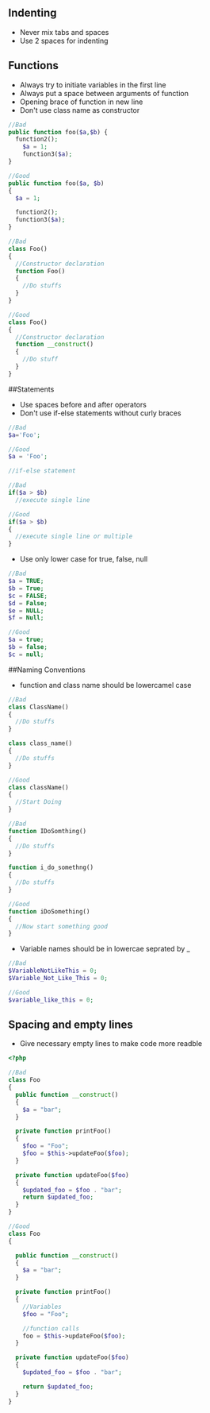 ## Indenting
* Never mix tabs and spaces
* Use 2 spaces for indenting

## Functions
* Always try to initiate variables in the first line
* Always put a space between arguments of function
* Opening brace of function in new line
* Don't use class name as constructor

```php
//Bad
public function foo($a,$b) {
  function2();
    $a = 1;
    function3($a);
}

//Good
public function foo($a, $b)
{
  $a = 1;

  function2();
  function3($a);
}

//Bad
class Foo()
{
  //Constructor declaration
  function Foo()
  {
    //Do stuffs
  }
}

//Good
class Foo()
{
  //Constructor declaration
  function __construct()
  {
    //Do stuff
  }
}
```
##Statements
* Use spaces before and after operators
* Don't use if-else statements without curly braces

```php
//Bad
$a='Foo';

//Good
$a = 'Foo';

//if-else statement

//Bad
if($a > $b)
  //execute single line

//Good
if($a > $b)
{
  //execute single line or multiple
}
```
* Use only lower case for true, false, null
```php
//Bad
$a = TRUE;
$b = True;
$c = FALSE;
$d = False;
$e = NULL;
$f = Null;

//Good
$a = true;
$b = false;
$c = null;
```

##Naming Conventions

* function and class name should be lowercamel case
```php
//Bad
class ClassName()
{
  //Do stuffs
}

class class_name()
{
  //Do stuffs
}

//Good
class className()
{
  //Start Doing
}

//Bad
function IDoSomthing()
{
  //Do stuffs
}

function i_do_somethng()
{
  //Do stuffs
}

//Good
function iDoSomething()
{
  //Now start something good
}
```

* Variable names should be in lowercae seprated by _
```php
//Bad
$VariableNotLikeThis = 0;
$Variable_Not_Like_This = 0;

//Good
$variable_like_this = 0;
```
## Spacing and empty lines

* Give necessary empty lines to make code more readble

```php
<?php

//Bad
class Foo
{
  public function __construct()
  {
    $a = "bar";
  }

  private function printFoo()
  {
    $foo = "Foo";
    $foo = $this->updateFoo($foo);
  }

  private function updateFoo($foo)
  {
    $updated_foo = $foo . "bar";
    return $updated_foo;
  }
}

//Good
class Foo
{

  public function __construct()
  {
    $a = "bar";
  }

  private function printFoo()
  {
    //Variables
    $foo = "Foo";

    //function calls
    foo = $this->updateFoo($foo);
  }

  private function updateFoo($foo)
  {
    $updated_foo = $foo . "bar";

    return $updated_foo;
  }
}
